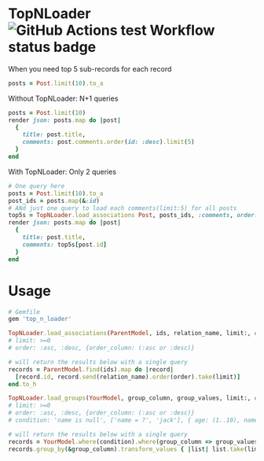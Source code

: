 # TopNLoader ![GitHub Actions test Workflow status badge](https://github.com/hanachin/top_n_loader/workflows/test/badge.svg)

When you need top 5 sub-records for each record
```ruby
posts = Post.limit(10).to_a
```

Without TopNLoader: N+1 queries
```ruby
posts = Post.limit(10)
render json: posts.map do |post|
  {
    title: post.title,
    comments: post.comments.order(id: :desc).limit(5)
  }
end
```

With TopNLoader: Only 2 queries
```ruby
# One query here
posts = Post.limit(10).to_a
post_ids = posts.map(&:id)
# ANd just one query to load each comments(limit:5) for all posts
top5s = TopNLoader.load_associations Post, posts_ids, :comments, order: :desc, limit: 5
render json: posts.map do |post|
  {
    title: post.title,
    comments: top5s[post.id]
  }
end
```

# Usage

```ruby
# Gemfile
gem 'top_n_loader'
```

```ruby
TopNLoader.load_associations(ParentModel, ids, relation_name, limit:, order: nil)
# limit: >=0
# order: :asc, :desc, {order_column: (:asc or :desc)}

# will return the results below with a single query
records = ParentModel.find(ids).map do |record|
  [record.id, record.send(relation_name).order(order).take(limit)]
end.to_h
```

```ruby
TopNLoader.load_groups(YourModel, group_column, group_values, limit:, order: nil, condition: nil)
# limit: >=0
# order: :asc, :desc, {order_column: (:asc or :desc)}
# condition: 'name is null', ['name = ?', 'jack'], { age: (1..10), name: { not: 'jack' }}

# will return the results below with a single query
records = YourModel.where(condition).where(group_column => group_values).order(order)
records.group_by(&group_column).transform_values { |list| list.take(limit) }
```
